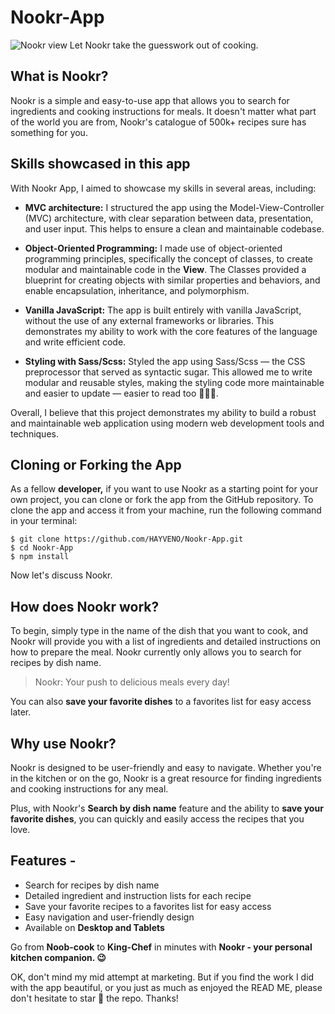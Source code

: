 # Nookr-App

![Nookr view](https://res.cloudinary.com/detye5zx5/image/upload/v1671020361/Nookr-view-optimized_x6fmje.webp)
Let Nookr take the guesswork out of cooking.

## What is Nookr?

Nookr is a simple and easy-to-use app that allows you to search for ingredients and cooking instructions for meals. It doesn't matter what part of the world you are from, Nookr's catalogue of 500k+ recipes sure has something for you.

## Skills showcased in this app

With Nookr App, I aimed to showcase my skills in several areas, including:

- **MVC architecture:** I structured the app using the Model-View-Controller (MVC) architecture, with clear separation between data, presentation, and user input. This helps to ensure a clean and maintainable codebase.

- **Object-Oriented Programming:** I made use of object-oriented programming principles, specifically the concept of classes, to create modular and maintainable code in the **View**. The Classes provided a blueprint for creating objects with similar properties and behaviors, and enable encapsulation, inheritance, and polymorphism.

- **Vanilla JavaScript:** The app is built entirely with vanilla JavaScript, without the use of any external frameworks or libraries. This demonstrates my ability to work with the core features of the language and write efficient code.

- **Styling with Sass/Scss:** Styled the app using Sass/Scss — the CSS preprocessor that served as syntactic sugar. This allowed me to write modular and reusable styles, making the styling code more maintainable and easier to update — easier to read too 🤷🏾‍♂️.

Overall, I believe that this project demonstrates my ability to build a robust and maintainable web application using modern web development tools and techniques.


## Cloning or Forking the App

As a fellow **developer,** if you want to use Nookr as a starting point for your own project, you can clone or fork the app from the GitHub repository. To clone the app and access it from your machine, run the following command in your terminal:

```
$ git clone https://github.com/HAYVENO/Nookr-App.git
$ cd Nookr-App
$ npm install
```
Now let's discuss Nookr.

## How does Nookr work?

To begin, simply type in the name of the dish that you want to cook, and Nookr will provide you with a list of ingredients and detailed instructions on how to prepare the meal. Nookr currently only allows you to search for recipes by dish name.

> Nookr: Your push to delicious meals every day!

You can also **save your favorite dishes** to a favorites list for easy access later.

## Why use Nookr?

Nookr is designed to be user-friendly and easy to navigate. Whether you're in the kitchen or on the go, Nookr is a great resource for finding ingredients and cooking instructions for any meal.

Plus, with Nookr's **Search by dish name** feature and the ability to **save your favorite dishes**, you can quickly and easily access the recipes that you love.

## Features -

-  Search for recipes by dish name
-  Detailed ingredient and instruction lists for each recipe
-  Save your favorite recipes to a favorites list for easy access
-  Easy navigation and user-friendly design
-  Available on **Desktop and Tablets**

Go from **Noob-cook** to **King-Chef** in minutes with **Nookr - your personal kitchen companion. 😉**

OK, don't mind my mid attempt at marketing. But if you find the work I did with the app beautiful, or you just as much as enjoyed the READ ME, please don't hesitate to star 🌟 the repo. Thanks!

